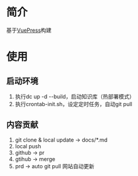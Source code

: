 # 简介
基于[VuePress](https://vuepress.vuejs.org/zh/guide/getting-started.html)构建

# 使用
## 启动环境
1. 执行dc up -d --build，启动知识库（热部署模式）
2. 执行crontab-init.sh，设定定时任务，自动git pull

## 内容贡献
1. git clone & local update -> docs/*.md
2. local push
3. github -> pr
4. gtihub -> merge
5. prd -> auto git pull 网站自动更新
